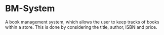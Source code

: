 # BM-System
A book management system, which allows the user to keep tracks of books within a store. This is done by considering the title, author, ISBN and price. 
